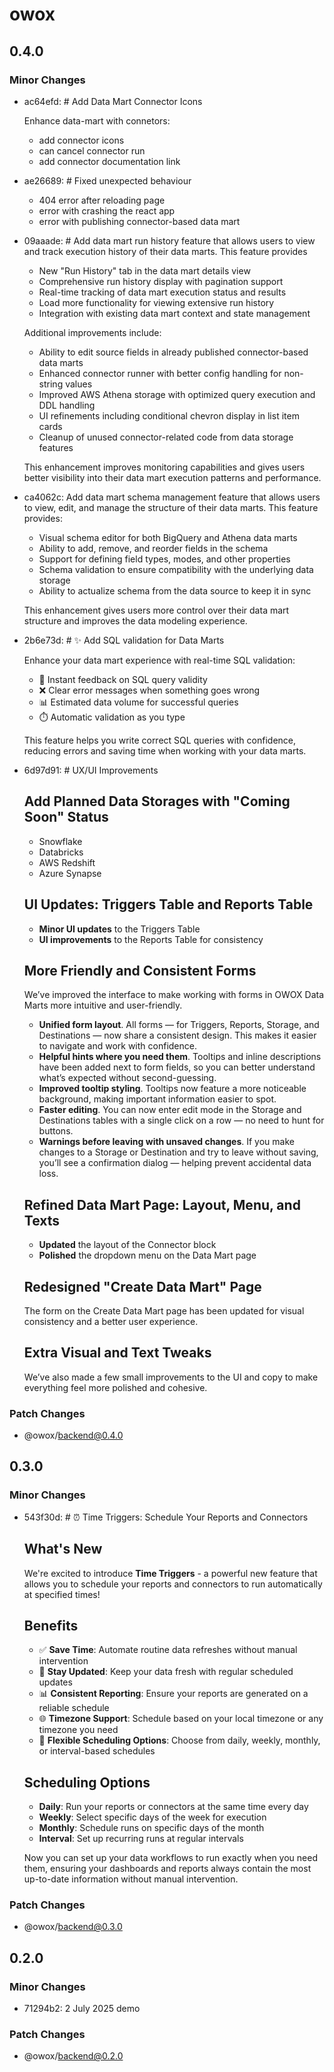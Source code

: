 # owox

## 0.4.0

### Minor Changes

- ac64efd: # Add Data Mart Connector Icons

  Enhance data-mart with connetors:
  - add connector icons
  - can cancel connector run
  - add connector documentation link

- ae26689: # Fixed unexpected behaviour
  - 404 error after reloading page
  - error with crashing the react app
  - error with publishing connector-based data mart

- 09aaade: # Add data mart run history feature that allows users to view and track execution history of their data marts. This feature provides
  - New "Run History" tab in the data mart details view
  - Comprehensive run history display with pagination support
  - Real-time tracking of data mart execution status and results
  - Load more functionality for viewing extensive run history
  - Integration with existing data mart context and state management

  Additional improvements include:
  - Ability to edit source fields in already published connector-based data marts
  - Enhanced connector runner with better config handling for non-string values
  - Improved AWS Athena storage with optimized query execution and DDL handling
  - UI refinements including conditional chevron display in list item cards
  - Cleanup of unused connector-related code from data storage features

  This enhancement improves monitoring capabilities and gives users better visibility into their data mart execution patterns and performance.

- ca4062c: Add data mart schema management feature that allows users to view, edit, and manage the structure of their data marts. This feature provides:
  - Visual schema editor for both BigQuery and Athena data marts
  - Ability to add, remove, and reorder fields in the schema
  - Support for defining field types, modes, and other properties
  - Schema validation to ensure compatibility with the underlying data storage
  - Ability to actualize schema from the data source to keep it in sync

  This enhancement gives users more control over their data mart structure and improves the data modeling experience.

- 2b6e73d: # ✨ Add SQL validation for Data Marts

  Enhance your data mart experience with real-time SQL validation:
  - 🚀 Instant feedback on SQL query validity
  - ❌ Clear error messages when something goes wrong
  - 📊 Estimated data volume for successful queries
  - ⏱️ Automatic validation as you type

  This feature helps you write correct SQL queries with confidence, reducing errors and saving time when working with your data marts.

- 6d97d91: # UX/UI Improvements

  ## Add Planned Data Storages with "Coming Soon" Status
  - Snowflake
  - Databricks
  - AWS Redshift
  - Azure Synapse

  ## UI Updates: Triggers Table and Reports Table
  - **Minor UI updates** to the Triggers Table
  - **UI improvements** to the Reports Table for consistency

  ## More Friendly and Consistent Forms

  We’ve improved the interface to make working with forms in OWOX Data Marts more intuitive and user-friendly.
  - **Unified form layout**. All forms — for Triggers, Reports, Storage, and Destinations — now share a consistent design. This makes it easier to navigate and work with confidence.
  - **Helpful hints where you need them**. Tooltips and inline descriptions have been added next to form fields, so you can better understand what’s expected without second-guessing.
  - **Improved tooltip styling**. Tooltips now feature a more noticeable background, making important information easier to spot.
  - **Faster editing**. You can now enter edit mode in the Storage and Destinations tables with a single click on a row — no need to hunt for buttons.
  - **Warnings before leaving with unsaved changes**. If you make changes to a Storage or Destination and try to leave without saving, you’ll see a confirmation dialog — helping prevent accidental data loss.

  ## Refined Data Mart Page: Layout, Menu, and Texts
  - **Updated** the layout of the Connector block
  - **Polished** the dropdown menu on the Data Mart page

  ## Redesigned "Create Data Mart" Page

  The form on the Create Data Mart page has been updated for visual consistency and a better user experience.

  ## Extra Visual and Text Tweaks

  We’ve also made a few small improvements to the UI and copy to make everything feel more polished and cohesive.

### Patch Changes

- @owox/backend@0.4.0

## 0.3.0

### Minor Changes

- 543f30d: # ⏰ Time Triggers: Schedule Your Reports and Connectors

  ## What's New

  We're excited to introduce **Time Triggers** - a powerful new feature that allows you to schedule your reports and connectors to run automatically at specified times!

  ## Benefits
  - ✅ **Save Time**: Automate routine data refreshes without manual intervention
  - 🔄 **Stay Updated**: Keep your data fresh with regular scheduled updates
  - 📊 **Consistent Reporting**: Ensure your reports are generated on a reliable schedule
  - 🌐 **Timezone Support**: Schedule based on your local timezone or any timezone you need
  - 🔧 **Flexible Scheduling Options**: Choose from daily, weekly, monthly, or interval-based schedules

  ## Scheduling Options
  - **Daily**: Run your reports or connectors at the same time every day
  - **Weekly**: Select specific days of the week for execution
  - **Monthly**: Schedule runs on specific days of the month
  - **Interval**: Set up recurring runs at regular intervals

  Now you can set up your data workflows to run exactly when you need them, ensuring your dashboards and reports always contain the most up-to-date information without manual intervention.

### Patch Changes

- @owox/backend@0.3.0

## 0.2.0

### Minor Changes

- 71294b2: 2 July 2025 demo

### Patch Changes

- @owox/backend@0.2.0

